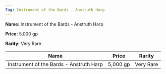 ```yaml
---
Tag: Instrument of the Bards - Anstruth Harp
---
```


**Name:** Instrument of the Bards - Anstruth Harp

**Price:** 5,000 gp

**Rarity:** Very Rare

| Name     | Price     | Rarity     |
| -------- | --------- | ---------- |
| Instrument of the Bards - Anstruth Harp | 5,000 gp | Very Rare |
